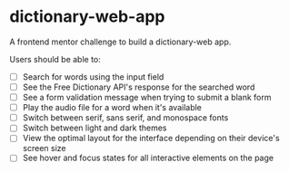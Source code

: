 # dictionary-web-app
A frontend mentor challenge to build a dictionary-web app.

Users should be able to:

- [ ] Search for words using the input field
- [ ] See the Free Dictionary API's response for the searched word
- [ ] See a form validation message when trying to submit a blank form
- [ ] Play the audio file for a word when it's available
- [ ] Switch between serif, sans serif, and monospace fonts
- [ ] Switch between light and dark themes
- [ ] View the optimal layout for the interface depending on their device's screen size
- [ ] See hover and focus states for all interactive elements on the page
